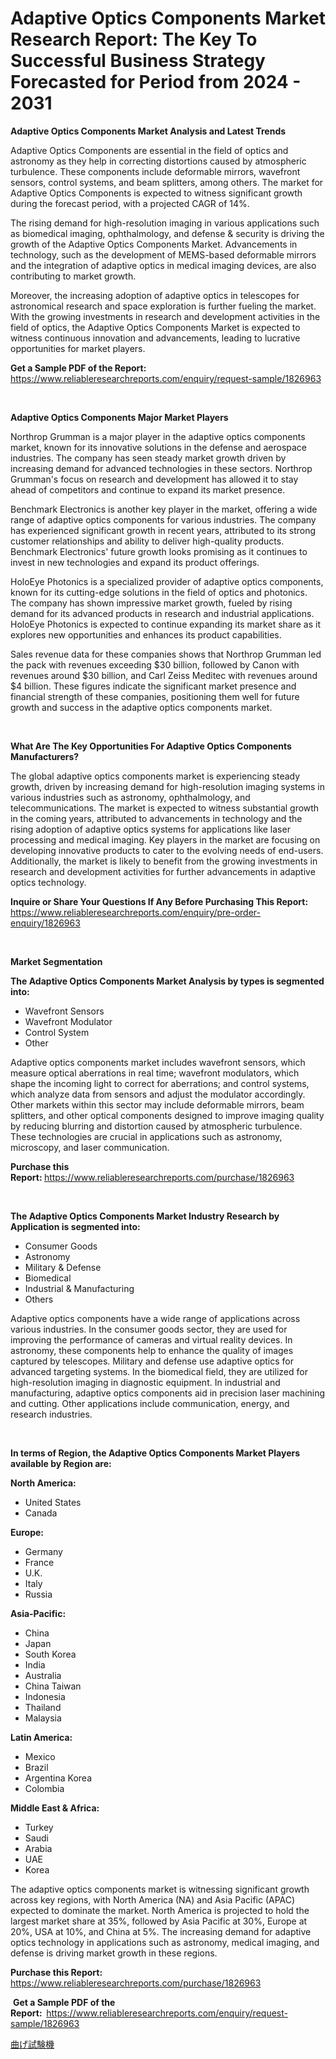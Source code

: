 <p><h1>Adaptive Optics Components Market Research Report: The Key To Successful Business Strategy Forecasted for Period from 2024 - 2031</h1></p><p><strong>Adaptive Optics Components Market Analysis and Latest Trends</strong></p>
<p><p>Adaptive Optics Components are essential in the field of optics and astronomy as they help in correcting distortions caused by atmospheric turbulence. These components include deformable mirrors, wavefront sensors, control systems, and beam splitters, among others. The market for Adaptive Optics Components is expected to witness significant growth during the forecast period, with a projected CAGR of 14%.</p><p>The rising demand for high-resolution imaging in various applications such as biomedical imaging, ophthalmology, and defense & security is driving the growth of the Adaptive Optics Components Market. Advancements in technology, such as the development of MEMS-based deformable mirrors and the integration of adaptive optics in medical imaging devices, are also contributing to market growth.</p><p>Moreover, the increasing adoption of adaptive optics in telescopes for astronomical research and space exploration is further fueling the market. With the growing investments in research and development activities in the field of optics, the Adaptive Optics Components Market is expected to witness continuous innovation and advancements, leading to lucrative opportunities for market players.</p></p>
<p><strong>Get a Sample PDF of the Report:&nbsp;</strong> <a href="https://www.reliableresearchreports.com/enquiry/request-sample/1826963">https://www.reliableresearchreports.com/enquiry/request-sample/1826963</a></p>
<p>&nbsp;</p>
<p><strong>Adaptive Optics Components Major Market Players</strong></p>
<p><p>Northrop Grumman is a major player in the adaptive optics components market, known for its innovative solutions in the defense and aerospace industries. The company has seen steady market growth driven by increasing demand for advanced technologies in these sectors. Northrop Grumman's focus on research and development has allowed it to stay ahead of competitors and continue to expand its market presence.</p><p>Benchmark Electronics is another key player in the market, offering a wide range of adaptive optics components for various industries. The company has experienced significant growth in recent years, attributed to its strong customer relationships and ability to deliver high-quality products. Benchmark Electronics' future growth looks promising as it continues to invest in new technologies and expand its product offerings.</p><p>HoloEye Photonics is a specialized provider of adaptive optics components, known for its cutting-edge solutions in the field of optics and photonics. The company has shown impressive market growth, fueled by rising demand for its advanced products in research and industrial applications. HoloEye Photonics is expected to continue expanding its market share as it explores new opportunities and enhances its product capabilities.</p><p>Sales revenue data for these companies shows that Northrop Grumman led the pack with revenues exceeding $30 billion, followed by Canon with revenues around $30 billion, and Carl Zeiss Meditec with revenues around $4 billion. These figures indicate the significant market presence and financial strength of these companies, positioning them well for future growth and success in the adaptive optics components market.</p></p>
<p>&nbsp;</p>
<p><strong>What Are The Key Opportunities For Adaptive Optics Components Manufacturers?</strong></p>
<p><p>The global adaptive optics components market is experiencing steady growth, driven by increasing demand for high-resolution imaging systems in various industries such as astronomy, ophthalmology, and telecommunications. The market is expected to witness substantial growth in the coming years, attributed to advancements in technology and the rising adoption of adaptive optics systems for applications like laser processing and medical imaging. Key players in the market are focusing on developing innovative products to cater to the evolving needs of end-users. Additionally, the market is likely to benefit from the growing investments in research and development activities for further advancements in adaptive optics technology.</p></p>
<p><strong>Inquire or Share Your Questions If Any Before Purchasing This Report:</strong> <a href="https://www.reliableresearchreports.com/enquiry/pre-order-enquiry/1826963">https://www.reliableresearchreports.com/enquiry/pre-order-enquiry/1826963</a></p>
<p>&nbsp;</p>
<p><strong>Market Segmentation</strong></p>
<p><strong>The Adaptive Optics Components Market Analysis by types is segmented into:</strong></p>
<p><ul><li>Wavefront Sensors</li><li>Wavefront Modulator</li><li>Control System</li><li>Other</li></ul></p>
<p><p>Adaptive optics components market includes wavefront sensors, which measure optical aberrations in real time; wavefront modulators, which shape the incoming light to correct for aberrations; and control systems, which analyze data from sensors and adjust the modulator accordingly. Other markets within this sector may include deformable mirrors, beam splitters, and other optical components designed to improve imaging quality by reducing blurring and distortion caused by atmospheric turbulence. These technologies are crucial in applications such as astronomy, microscopy, and laser communication.</p></p>
<p><strong>Purchase this Report:&nbsp;</strong><a href="https://www.reliableresearchreports.com/purchase/1826963">https://www.reliableresearchreports.com/purchase/1826963</a></p>
<p>&nbsp;</p>
<p><strong>The Adaptive Optics Components Market Industry Research by Application is segmented into:</strong></p>
<p><ul><li>Consumer Goods</li><li>Astronomy</li><li>Military & Defense</li><li>Biomedical</li><li>Industrial & Manufacturing</li><li>Others</li></ul></p>
<p><p>Adaptive optics components have a wide range of applications across various industries. In the consumer goods sector, they are used for improving the performance of cameras and virtual reality devices. In astronomy, these components help to enhance the quality of images captured by telescopes. Military and defense use adaptive optics for advanced targeting systems. In the biomedical field, they are utilized for high-resolution imaging in diagnostic equipment. In industrial and manufacturing, adaptive optics components aid in precision laser machining and cutting. Other applications include communication, energy, and research industries.</p></p>
<p>&nbsp;</p>
<p><strong>In terms of Region, the Adaptive Optics Components Market Players available by Region are:</strong></p>
<p>
    <p> <strong> North America: </strong>
        <ul>
            <li>United States</li>
            <li>Canada</li>
        </ul>
        </p> 
    <p> <strong> Europe: </strong>
        <ul>
            <li>Germany</li>
            <li>France</li>
            <li>U.K.</li>
            <li>Italy</li>
            <li>Russia</li>
        </ul>
        </p> 
    <p> <strong> Asia-Pacific: </strong>
        <ul>
            <li>China</li>
            <li>Japan</li>
            <li>South Korea</li>
            <li>India</li>
            <li>Australia</li>
            <li>China Taiwan</li>
            <li>Indonesia</li>
            <li>Thailand</li>
            <li>Malaysia</li>
        </ul>
        </p> 
    <p> <strong> Latin America: </strong>
        <ul>
            <li>Mexico</li>
            <li>Brazil</li>
            <li>Argentina Korea</li>
            <li>Colombia</li>
        </ul>
        </p> 
    <p> <strong> Middle East & Africa: </strong>
        <ul>
            <li>Turkey</li>
            <li>Saudi</li>
            <li>Arabia</li>
            <li>UAE</li>
            <li>Korea</li>
        </ul>
    </p>
    </p>
<p><p>The adaptive optics components market is witnessing significant growth across key regions, with North America (NA) and Asia Pacific (APAC) expected to dominate the market. North America is projected to hold the largest market share at 35%, followed by Asia Pacific at 30%, Europe at 20%, USA at 10%, and China at 5%. The increasing demand for adaptive optics technology in applications such as astronomy, medical imaging, and defense is driving market growth in these regions.</p></p>
<p><strong>Purchase this Report: </strong><a href="https://www.reliableresearchreports.com/purchase/1826963">https://www.reliableresearchreports.com/purchase/1826963</a></p>
<p>&nbsp;<strong>Get a Sample PDF of the Report:&nbsp;&nbsp;</strong><a href="https://www.reliableresearchreports.com/enquiry/request-sample/1826963">https://www.reliableresearchreports.com/enquiry/request-sample/1826963</a></p>
<p><strong></strong></p>
<p><p><a href="https://github.com/mreklxf44233/Market-Research-Report-List-1/blob/main/856396511771.md">曲げ試験機</a></p></p>